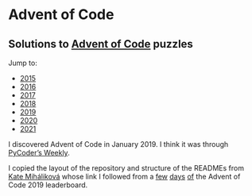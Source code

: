 # Advent of Code

## Solutions to [Advent of Code](https://adventofcode.com) puzzles

Jump to:
- [2015](https://github.com/SSteve/AdventOfCode/tree/master/Advent2015)
- [2016](https://github.com/SSteve/AdventOfCode/tree/master/Advent2016)
- [2017](https://github.com/SSteve/AdventOfCode/tree/master/Advent2017)
- [2018](https://github.com/SSteve/AdventOfCode/tree/master/Advent2018)
- [2019](https://github.com/SSteve/AdventOfCode/tree/master/Advent2019)
- [2020](https://github.com/SSteve/AdventOfCode/tree/master/Advent2020)
- [2021](https://github.com/SSteve/AdventOfCode/tree/master/Advent2021)

I discovered Advent of Code in January 2019. I think it was through [PyCoder’s Weekly](https://pycoders.com).

I copied the layout of the repository and structure of the READMEs from [Kate Miháliková](https://github.com/katemihalikova/advent-of-code) whose link I followed from a [few](https://adventofcode.com/2019/leaderboard/day/2) [days](https://adventofcode.com/2019/leaderboard/day/3) [of](https://adventofcode.com/2019/leaderboard/day/4) the Advent of Code 2019 leaderboard.

